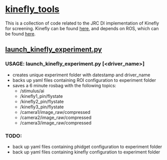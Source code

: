 # [kinefly_tools](https://github.com/williamrowell/kinefly_tools)
This is a collection of code related to the JRC DI implementation of Kinefly for screening.  Kinefly can be found [here](https://github.com/ssafarik/Kinefly), and depends on ROS, which can be found [here](http://www.ros.org/).

## [launch_kinefly_experiment.py](https://github.com/williamrowell/kinefly_tools/blob/master/launch_kinefly_experiment.py)
### USAGE: launch_kinefly_experiment.py [<driver_name>]

* creates unique experiment folder with datestamp and driver_name
* backs up yaml files containing ROI configuration to experiment folder
* saves a 6 minute rosbag with the following topics:
  * /stimulus/ai
  * /kinefly1_pin/flystate
  * /kinefly2_pin/flystate
  * /kinefly3_pin/flystate
  * /camera1/image_raw/compressed
  * /camera2/image_raw/compressed
  * /camera3/image_raw/compressed

### TODO:

* back up yaml files containing phidget configuration to experiment folder
* back up yaml files containing kinefly configuration to experiment folder
